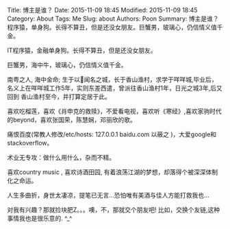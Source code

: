Title: 博主是谁？
Date: 2015-11-09 18:45
Modified: 2015-11-09 18:45
Category: About
Tags: Me
Slug: about
Authors: Poon
Summary: 博主是谁？程序猿，单身狗。长得不算丑，但是还没女朋友。巨蟹男，玻璃心，仍信情义值千金。

IT程序猿，金融单身狗。长得不算丑，但是还没女朋友。

巨蟹男，海中牛，玻璃心，仍信情义值千金。

南粤之人, 海中金命; 生于以🐔闻名之城，长于香山渔村，求学于咩咩城,毕业后，名义上在咩咩城工作5年，实则东差西遣，曾派往香山渔村1年，日光之城3年,后又回到 香山渔村至今，并打算定居于此。

喜欢吃榴莲，喜欢《肖申克的救赎》，不爱看电视，喜欢听《寒经》,喜欢家驹时代的beyond，喜欢张国荣，陈慧娴，邓丽欣的歌。

痛恨百度(常教人修改/etc/hosts: 127.0.0.1 baidu.com 以蔽之 )，大爱google和stackoverflow。

术业无专攻：做什么用什么，杂而不精。

喜欢country  music , 喜欢诗酒田园, 有着浪荡江湖的梦想，却落得个被深深体制化之命运。

人生多曲折，身世太凄凉，提笔已无言...恐怕唯有美酒与佳人方能打救我也...

对我有兴趣？那就捡块肥Z。。。噢，不，那就交个朋友吧! 比如，交换个友链,这种事情我也是很乐意的. ^_^
